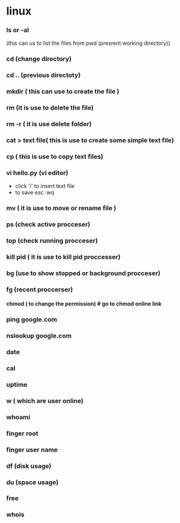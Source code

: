 # linux
### ls or -al     
(this  can us to list the files from  pwd (presrent working directory))  

### cd    (change directory)  
### cd .. (previous directoty)  

### mkdir ( this can use to create the file )  
### rm    (it is use to delete the file)  
### rm -r ( it is use delete folder)  
### cat > text file( this is use to create some simple text file)  
### cp    ( this is use to copy text files)  
### vi    hello.py (vi editor)  
  * click 'i' to insert text file  
  * to save  esc :wq  

### mv    ( it is use to move or rename file )  
### ps    (check active procceser)  
### top   (check running procceser)  
### kill  pid ( it is use to kill pid proccesser)  
### bg    (use to show stopped or background  procceser)  
### fg    (recent proccerser)   
#### chmod ( to change the permission) # go to chmod online link  
### ping   google.com  
### nslookup google.com  
### date  
### cal  
### uptime  
### w ( which are user online)  
### whoami  
### finger root  
### finger user name  
### df (disk usage)  
### du (space usage)  
### free  
### whois  
